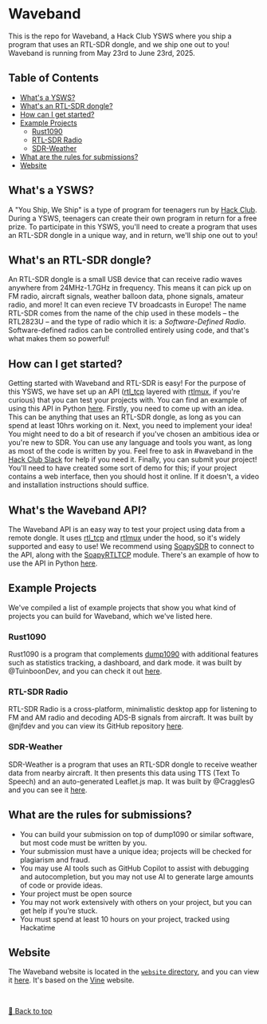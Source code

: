 # Waveband

This is the repo for Waveband, a Hack Club YSWS where you ship a program that uses an RTL-SDR dongle, and we ship one out to you! Waveband is running from May 23rd to June 23rd, 2025.

## Table of Contents

- [What's a YSWS?](#whats-a-ysws)
- [What's an RTL-SDR dongle?](#whats-an-rtl-sdr-dongle)
- [How can I get started?](#how-can-i-get-started)
- [Example Projects](#example-projects)
  - [Rust1090](#rust1090)
  - [RTL-SDR Radio](#rtl-sdr-radio)
  - [SDR-Weather](#sdr-weather)
- [What are the rules for submissions?](#what-are-the-rules-for-submissions)
- [Website](#website)

## What's a YSWS?

A "You Ship, We Ship" is a type of program for teenagers run by [Hack Club](https://hackclub.com). During a YSWS, teenagers can create their own program in return for a free prize. To participate in this YSWS, you'll need to create a program that uses an RTL-SDR dongle in a unique way, and in return, we'll ship one out to you!

## What's an RTL-SDR dongle?

An RTL-SDR dongle is a small USB device that can receive radio waves anywhere from 24MHz-1.7GHz in frequency. This means it can pick up on FM radio, aircraft signals, weather balloon data, phone signals, amateur radio, and more! It can even recieve TV broadcasts in Europe! The name RTL-SDR comes from the name of the chip used in these models – the RTL2823U – and the type of radio which it is: a _Software-Defined Radio_. Software-defined radios can be controlled entirely using code, and that's what makes them so powerful!

## How can I get started?

Getting started with Waveband and RTL-SDR is easy! For the purpose of this YSWS, we have set up an API ([rtl_tcp](https://github.com/librtlsdr/librtlsdr) layered with [rtlmux](https://github.com/slepp/rtlmux), if you're curious) that you can test your projects with. You can find an example of using this API in Python [here](https://github.com/CragglesG/waveband/blob/main/api/example.py). Firstly, you need to come up with an idea. This can be anything that uses an RTL-SDR dongle, as long as you can spend at least 10hrs working on it. Next, you need to implement your idea! You might need to do a bit of research if you've chosen an ambitious idea or you're new to SDR. You can use any language and tools you want, as long as most of the code is written by you. Feel free to ask in #waveband in the [Hack Club Slack](https://hackclub.com/slack) for help if you need it. Finally, you can submit your project! You'll need to have created some sort of demo for this; if your project contains a web interface, then you should host it online. If it doesn't, a video and installation instructions should suffice.

## What's the Waveband API?

The Waveband API is an easy way to test your project using data from a remote dongle. It uses [rtl_tcp](https://github.com/librtlsdr/librtlsdr) and [rtlmux](https://github.com/slepp/rtlmux) under the hood, so it's widely supported and easy to use! We recommend using [SoapySDR](https://github.com/pothosware/SoapySDR) to connect to the API, along with the [SoapyRTLTCP](https://github.com/pothosware/SoapyRTLTCP) module. There's an example of how to use the API in Python [here](api/example.py).


## Example Projects

We've compiled a list of example projects that show you what kind of projects you can build for Waveband, which we've listed here.

### Rust1090

Rust1090 is a program that complements [dump1090](https://github.com/antirez/dump1090) with additional features such as statistics tracking, a dashboard, and dark mode. it was built by @TuinboonDev, and you can check it out [here](https://github.com/TuinboonDev/rust1090).

### RTL-SDR Radio

RTL-SDR Radio is a cross-platform, minimalistic desktop app for listening to FM and AM radio and decoding ADS-B signals from aircraft. It was built by @njfdev and you can view its GitHub repository [here](https://github.com/njfdev/rtlsdr-radio).

### SDR-Weather

SDR-Weather is a program that uses an RTL-SDR dongle to receive weather data from nearby aircraft. It then presents this data using TTS (Text To Speech) and an auto-generated Leaflet.js map. It was built by @CragglesG and you can see it [here](examples/sdr-weather).

## What are the rules for submissions?

* You can build your submission on top of dump1090 or similar software, but most code must be written by you.
* Your submission must have a unique idea; projects will be checked for plagiarism and fraud.
* You may use AI tools such as GitHub Copilot to assist with debugging and autocompletion, but you may not use AI to generate large amounts of code or provide ideas.
* Your project must be open source
* You may not work extensively with others on your project, but you can get help if you’re stuck.
* You must spend at least 10 hours on your project, tracked using Hackatime

## Website

The Waveband website is located in the [`website` directory](website/), and you can view it [here](https://waveband-ysws.vercel.app). It's based on the [Vine](https://github.com/N1k0s1/Vine) website.

<br>

[🔼 Back to top](#waveband)

